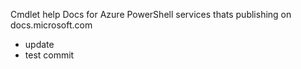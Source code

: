 Cmdlet help Docs for Azure PowerShell services thats publishing on docs.microsoft.com
- update
- test commit
